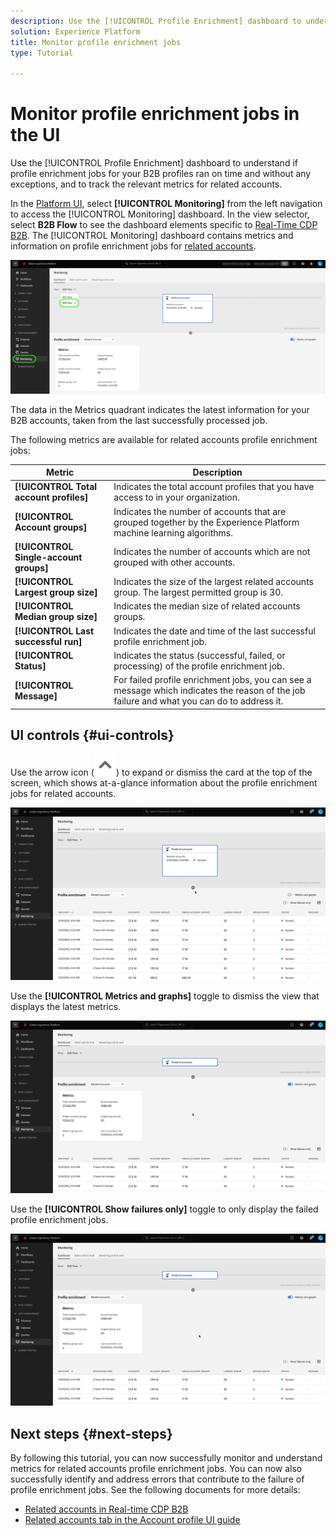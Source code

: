 ```yaml
---
description: Use the [!UICONTROL Profile Enrichment] dashboard to understand if profile enrichment jobs ran on time and without any exceptions, and to track the relevant metrics for related accounts.
solution: Experience Platform
title: Monitor profile enrichment jobs
type: Tutorial

---
```

# Monitor profile enrichment jobs in the UI

Use the [!UICONTROL Profile Enrichment] dashboard to understand if profile enrichment jobs for your B2B profiles ran on time and without any exceptions, and to track the relevant metrics for related accounts.

In the [Platform UI](https://platform.adobe.com), select **[!UICONTROL Monitoring]** from the left navigation to access the [!UICONTROL Monitoring] dashboard. In the view selector, select **B2B Flow** to see the dashboard elements specific to [Real-Time CDP B2B](/help/rtcdp/b2b-overview.md).  The [!UICONTROL Monitoring] dashboard contains metrics and information on profile enrichment jobs for [related accounts](/help/rtcdp/b2b-ai-ml-services/related-accounts.md).

![Profile enrichment jobs monitoring](/help/dataflows/assets/ui/b2b/monitoring-profile-enrichment-jobs.png)

The data in the Metrics quadrant indicates the latest information for your B2B accounts, taken from the last successfully processed job.

The following metrics are available for related accounts profile enrichment jobs:

| Metric | Description |
---------|----------|
| **[!UICONTROL Total account profiles]** | Indicates the total account profiles that you have access to in your organization. |
| **[!UICONTROL Account groups]** | Indicates the number of accounts that are grouped together by the Experience Platform machine learning algorithms. |
| **[!UICONTROL Single-account groups]** | Indicates the number of accounts which are not grouped with other accounts. |
| **[!UICONTROL Largest group size]** | Indicates the size of the largest related accounts group. The largest permitted group is 30. |
| **[!UICONTROL Median group size]** | Indicates the median size of related accounts groups. |
| **[!UICONTROL Last successful run]** | Indicates the date and time of the last successful profile enrichment job. |
| **[!UICONTROL Status]** | Indicates the status (successful, failed, or processing) of the profile enrichment job. |
| **[!UICONTROL Message]** | For failed profile enrichment jobs, you can see a message which indicates the reason of the job failure and what you can do to address it. |

## UI controls {#ui-controls}

Use the arrow icon (![arrow icon](/help/dataflows/assets/ui/monitor-destinations/chevron-up.png)) to expand or dismiss the card at the top of the screen, which shows at-a-glance information about the profile enrichment jobs for related accounts.

![Arrow icon UI control](/help/dataflows/assets/ui/b2b/use-arrow-control.gif)

Use the **[!UICONTROL Metrics and graphs]** toggle to dismiss the view that displays the latest metrics.

![Metrics and graphs toggle](/help/dataflows/assets/ui/b2b/metrics-and-graphs-toggle.gif)

Use the **[!UICONTROL Show failures only]** toggle to only display the failed profile enrichment jobs.

![Show failures only toggle](/help/dataflows/assets/ui/b2b/show-failures-only.gif)

## Next steps {#next-steps}

By following this tutorial, you can now successfully monitor and understand metrics for related accounts profile enrichment jobs. You can now also successfully identify and address errors that contribute to the failure of profile enrichment jobs. See the following documents for more details:

* [Related accounts in Real-time CDP B2B](/help/rtcdp/b2b-ai-ml-services/related-accounts.md)
* [Related accounts tab in the Account profile UI guide](/help/rtcdp/accounts/account-profile-ui-guide.md)